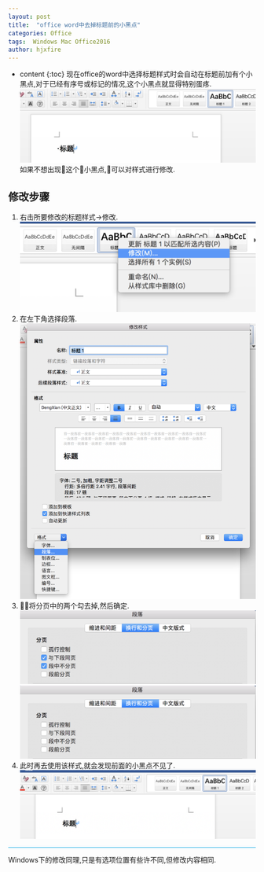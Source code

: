 ```yaml
---
layout: post
title:  "office word中去掉标题前的小黑点"
categories: Office
tags:  Windows Mac Office2016
author: hjxfire
---
```


* content
{:toc}
现在office的word中选择标题样式时会自动在标题前加有个小黑点,对于已经有序号或标记的情况,这个小黑点就显得特别蛋疼.
![avatar](/pic/2018042701/1.png)
如果不想出现这个小黑点,可以对样式进行修改.





## 修改步骤
1. 右击所要修改的标题样式->修改.
![acatar](/pic/2018042701/2.png)
2. 在左下角选择段落.
![acatar](/pic/2018042701/3.png)
3. 将分页中的两个勾去掉,然后确定.
![acatar](/pic/2018042701/4.png)
![acatar](/pic/2018042701/5.png)
4. 此时再去使用该样式,就会发现前面的小黑点不见了.
![acatar](/pic/2018042701/6.png)
<hr style="background-color: rgb(25, 172, 230);height: 1px;">
Windows下的修改同理,只是有选项位置有些许不同,但修改内容相同.
